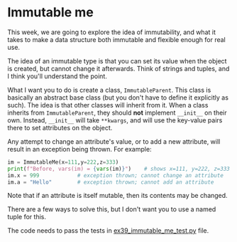 # Immutable me

This week, we are going to explore the idea of immutability, and what it takes to make a data structure both immutable and flexible enough for real use.

The idea of an immutable type is that you can set its value when the object is created, but cannot change it afterwards. Think of strings and tuples, and I think you'll understand the point.

What I want you to do is create a class, `ImmutableParent`. This class is basically an abstract base class (but you don't have to define it explicitly as such). The idea is that other classes will inherit from it. When a class inherits from `ImmutableParent`, they should **not** implement `__init__` on their own. Instead, `__init__` will take `**kwargs`, and will use the key-value pairs there to set attributes on the object.

Any attempt to change an attribute's value, or to add a new attribute, will result in an exception being thrown. For example:

```python
im = ImmutableMe(x=111,y=222,z=333)
print(f"Before, vars(im) = {vars(im)}")    # shows x=111, y=222, z=333
im.x = 999            # exception thrown; cannot change an attribute
im.a = "Hello"        # exception thrown; cannot add an attribute
```

Note that if an attribute is itself mutable, then its contents may be changed.

There are a few ways to solve this, but I don't want you to use a named tuple for this.

The code needs to pass the tests in [ex39_immutable_me_test.py](ex39_immutable_me_test.py) file.
